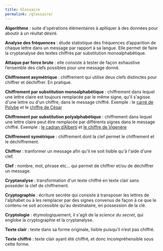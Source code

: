 ```yaml
---
title: Glossaire
permalink: /glossaire/
---
```


**Algorithme** : suite d'opérations élémentaires à aplliquer à des données pour aboutir à un réultat désiré.

**Analyse des fréquences** : étude statistique des fréquences d’apparition de chaque lettre dans un message par rapport à sa langue. 
Elle permet de faire la cryptanalyse des textes chiffrés par substitution monoalphabétique.

**Attaque par force brute** : elle consiste à tester de façon exhaustive l’ensemble des clefs possibles pour une message donné.

**Chiffrement asymétrique** : chiffrement qui utilise deux clefs distinctes pour chiffrer et déchiffrer. En pratique.

**Chiffrement par substitution monoalphabétique** : chiffrement dans lequel une lettre claire est toujours remplacée par le même signe, qu'il s'agisse d'une lettre ou d'un chiffre, dans le message chiffré. Exemple : le [carré de Polybe](polybe) et le [chiffre de César](cesar)

**Chiffrement par substitution polyalphabétique** : chiffrement dans lequel une lettre claire peut être remplacée par différents signes dans le message chiffré. 
Exemple : [le cadran d’Alberti](alberti) et [le chiffre de Vigenère](vigenere)

**Chiffrement symétrique** : chiffrement dont la clef permet le chiffrement et le déchiffrement.

**Chiffrer** : tranformer un message afin qu'il ne soit lisible qu'à l'aide d'une clef.

**Clef** : nombre, mot, phrase etc... qui permet de chiffrer et/ou de déchiffrer un message.

**Cryptanalyse** : transformation d'un texte chiffré en texte clair sans posséder la clef de chiffrement.

**Cryptographie** : écriture secrète qui consiste à transposer les lettres de l'alphabet ou à les remplacer par des signes convenus de façon à ce que le contenu ne soit accessible qu'au destinataire, en possession de la clé.

**Cryptologie** : étymologiquement, il s'agit de la *science du secret*, qui englobe la cryptographie et la cryptanalyse.

**Texte clair** : texte dans sa forme originale, lisible puisqu’il n’est pas chiffré.

**Texte chiffré** : texte clair ayant été chiffré, et donc incompréhensible sous cette forme.




